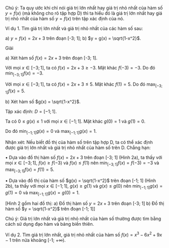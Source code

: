Chú ý: Ta quy ước khi chỉ nói giá trị lớn nhất hay giá trị nhỏ nhất của hàm số $y = f(x)$ (mà không cho rõ tập hợp D) thì ta hiểu đó là giá trị lớn nhất hay giá trị nhỏ nhất của hàm số $y = f(x)$ trên tập xác định của nó.

Ví dụ 1. Tìm giá trị lớn nhất và giá trị nhỏ nhất của các hàm số sau:

a) $y = f(x) = 2x + 3$ trên đoạn [-3; 1];        b) $y = g(x) = \sqrt{1-x^2}$.

Giải

a) Xét hàm số $f(x) = 2x + 3$ trên đoạn [-3; 1].

Với mọi $x \in [-3; 1]$, ta có $f(x) = 2x + 3 \geq -3$. Mặt khác $f(-3) = -3$. Do đó $\min_{[-3;1]} f(x) = -3$.

Với mọi $x \in [-3; 1]$, ta có $f(x) = 2x + 3 \leq 5$. Mặt khác $f(1) = 5$. Do đó $\max_{[-3;1]} f(x) = 5$.

b) Xét hàm số $g(x) = \sqrt{1-x^2}$.

Tập xác định: $D = [-1; 1]$.

Ta có $0 \leq g(x) \leq 1$ với mọi $x \in [-1; 1]$. Mặt khác $g(0) = 1$ và $g(1) = 0$.

Do đó $\min_{[-1;1]} g(x) = 0$ và $\max_{[-1;1]} g(x) = 1$.

Nhận xét: Nếu biết đồ thị của hàm số trên tập hợp D, ta có thể xác định được giá trị lớn nhất và giá trị nhỏ nhất của hàm số trên D. Chẳng hạn:

• Dựa vào đồ thị hàm số $f(x) = 2x + 3$ trên đoạn [-3; 1] (Hình 2a), ta thấy với mọi $x \in [-3; 1]$, $f(x) \geq f(-3)$ và $f(x) \leq f(1)$ nên $\min_{[-3;1]} f(x) = f(-3) = -3$ và $\max_{[-3;1]} f(x) = f(1) = 5$.

• Dựa vào đồ thị của hàm số $g(x) = \sqrt{1-x^2}$ trên đoạn [-1; 1] (Hình 2b), ta thấy với mọi $x \in [-1; 1]$, $g(x) \geq g(1)$ và $g(x) \leq g(0)$ nên $\min_{[-1;1]} g(x) = g(1) = 0$ và $\max_{[-1;1]} g(x) = g(0) = 1$.

[Hình 2 gồm hai đồ thị:
a) Đồ thị hàm số $y = 2x + 3$ trên đoạn [-3; 1]
b) Đồ thị hàm số $y = \sqrt{1-x^2}$ trên đoạn [-1; 1]]

Chú ý: Giá trị lớn nhất và giá trị nhỏ nhất của hàm số thường được tìm bằng cách sử dụng đạo hàm và bảng biến thiên.

Ví dụ 2. Tìm giá trị lớn nhất, giá trị nhỏ nhất của hàm số $f(x) = x^3 - 6x^2 + 9x - 1$ trên nửa khoảng [-1; +∞).